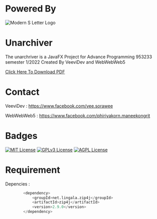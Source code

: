 # Powered By
![Modern S Letter Logo](https://user-images.githubusercontent.com/65585968/192086923-a753548a-7e8b-4cb0-9eab-2d36ab042b32.png)

# Unarchiver

The unarchriver is a JavaFX Project for Advance Programming 953233 semester 1/2022
Created By VeeviDev and WebWebWeb5

[Click Here To Download PDF](https://github.com/Vee-Sorawee/Unarchiver/files/9563062/233_project_I.pdf)

# Contact
VeeviDev : https://www.facebook.com/vee.sorawee

WebWebWeb5 : https://www.facebook.com/phiriyakorn.maneekongrit

# Badges

[![MIT License](https://img.shields.io/badge/License-MIT-green.svg)](https://choosealicense.com/licenses/mit/)
[![GPLv3 License](https://img.shields.io/badge/License-GPL%20v3-yellow.svg)](https://opensource.org/licenses/)
[![AGPL License](https://img.shields.io/badge/license-AGPL-blue.svg)](http://www.gnu.org/licenses/agpl-3.0)

# Requirement

Depencies :
```python
        <dependency>
            <groupId>net.lingala.zip4j</groupId>
            <artifactId>zip4j</artifactId>
            <version>2.9.0</version>
        </dependency>

```
